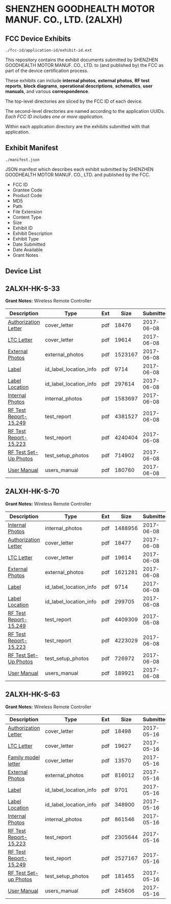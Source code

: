 # SHENZHEN GOODHEALTH MOTOR MANUF. CO., LTD. (2ALXH)
## FCC Device Exhibits

```
./fcc-id/application-id/exhibit-id.ext
```

This repository contains the exhibit documents submitted by SHENZHEN GOODHEALTH MOTOR MANUF. CO., LTD. to (and published by) the FCC as part of the device certification process.

These exhibits can include **internal photos**, **external photos**, **RF test reports**, **block diagrams**, **operational descriptions**, **schematics**, **user manuals**, and various **correspondence**.

The top-level directories are sliced by the FCC ID of each device.

The second-level directories are named according to the application UUIDs. *Each FCC ID includes one or more application.*

Within each application directory are the exhibits submitted with that application. 

## Exhibit Manifest

```
./manifest.json
```

JSON manifest which describes each exhibit submitted by SHENZHEN GOODHEALTH MOTOR MANUF. CO., LTD. and published by the FCC.

- FCC ID
- Grantee Code
- Product Code
- MD5
- Path
- File Extension
- Content Type
- Size
- Exhibit ID
- Exhibit Description
- Exhibit Type
- Date Submitted
- Date Available
- Grant Notes

## Device List
## 2ALXH-HK-S-33
**Grant Notes:** Wireless Remote Controller

| Description | Type | Ext | Size | Submitted | Available |
| ----------- | ---- | --- | ---- | --------- | --------- |
| [Authorization Letter](2ALXH-HK-S-33/3f3d92fc93bbfa09023ec1edd242bd6b/3417740.pdf) | cover_letter | pdf | 18476 | 2017-06-08 | 2017-06-08 |
| [LTC Letter](2ALXH-HK-S-33/3f3d92fc93bbfa09023ec1edd242bd6b/3417741.pdf) | cover_letter | pdf | 19614 | 2017-06-08 | 2017-06-08 |
| [External Photos](2ALXH-HK-S-33/3f3d92fc93bbfa09023ec1edd242bd6b/3417742.pdf) | external_photos | pdf | 1523167 | 2017-06-08 | 2017-06-08 |
| [Label](2ALXH-HK-S-33/3f3d92fc93bbfa09023ec1edd242bd6b/3417743.pdf) | id_label_location_info | pdf | 9714 | 2017-06-08 | 2017-06-08 |
| [Label Location](2ALXH-HK-S-33/3f3d92fc93bbfa09023ec1edd242bd6b/3417744.pdf) | id_label_location_info | pdf | 297614 | 2017-06-08 | 2017-06-08 |
| [Internal Photos](2ALXH-HK-S-33/3f3d92fc93bbfa09023ec1edd242bd6b/3417745.pdf) | internal_photos | pdf | 1583697 | 2017-06-08 | 2017-06-08 |
| [RF Test Report-15.249](2ALXH-HK-S-33/3f3d92fc93bbfa09023ec1edd242bd6b/3417748.pdf) | test_report | pdf | 4381527 | 2017-06-08 | 2017-06-08 |
| [RF Test Report-15.223](2ALXH-HK-S-33/3f3d92fc93bbfa09023ec1edd242bd6b/3417749.pdf) | test_report | pdf | 4240404 | 2017-06-08 | 2017-06-08 |
| [RF Test Set-Up Photos](2ALXH-HK-S-33/3f3d92fc93bbfa09023ec1edd242bd6b/3417750.pdf) | test_setup_photos | pdf | 714902 | 2017-06-08 | 2017-06-08 |
| [User Manual](2ALXH-HK-S-33/3f3d92fc93bbfa09023ec1edd242bd6b/3417751.pdf) | users_manual | pdf | 180760 | 2017-06-08 | 2017-06-08 |
## 2ALXH-HK-S-70
**Grant Notes:** Wireless Remote Controller

| Description | Type | Ext | Size | Submitted | Available |
| ----------- | ---- | --- | ---- | --------- | --------- |
| [Internal Photos](2ALXH-HK-S-70/e494ed86c1e4df46bb4e8c1c264a59d6/3417765.pdf) | internal_photos | pdf | 1488956 | 2017-06-08 | 2017-06-08 |
| [Authorization Letter](2ALXH-HK-S-70/e494ed86c1e4df46bb4e8c1c264a59d6/3417760.pdf) | cover_letter | pdf | 18477 | 2017-06-08 | 2017-06-08 |
| [LTC Letter](2ALXH-HK-S-70/e494ed86c1e4df46bb4e8c1c264a59d6/3417761.pdf) | cover_letter | pdf | 19614 | 2017-06-08 | 2017-06-08 |
| [External Photos](2ALXH-HK-S-70/e494ed86c1e4df46bb4e8c1c264a59d6/3417762.pdf) | external_photos | pdf | 1621281 | 2017-06-08 | 2017-06-08 |
| [Label](2ALXH-HK-S-70/e494ed86c1e4df46bb4e8c1c264a59d6/3417763.pdf) | id_label_location_info | pdf | 9714 | 2017-06-08 | 2017-06-08 |
| [Label Location](2ALXH-HK-S-70/e494ed86c1e4df46bb4e8c1c264a59d6/3417764.pdf) | id_label_location_info | pdf | 299705 | 2017-06-08 | 2017-06-08 |
| [RF Test Report-15.249](2ALXH-HK-S-70/e494ed86c1e4df46bb4e8c1c264a59d6/3417768.pdf) | test_report | pdf | 4409309 | 2017-06-08 | 2017-06-08 |
| [RF Test Report-15.223](2ALXH-HK-S-70/e494ed86c1e4df46bb4e8c1c264a59d6/3417769.pdf) | test_report | pdf | 4223029 | 2017-06-08 | 2017-06-08 |
| [RF Test Set-Up Photos](2ALXH-HK-S-70/e494ed86c1e4df46bb4e8c1c264a59d6/3417770.pdf) | test_setup_photos | pdf | 726972 | 2017-06-08 | 2017-06-08 |
| [User Manual](2ALXH-HK-S-70/e494ed86c1e4df46bb4e8c1c264a59d6/3417771.pdf) | users_manual | pdf | 189921 | 2017-06-08 | 2017-06-08 |
## 2ALXH-HK-S-63
**Grant Notes:** Wireless Remote Controller

| Description | Type | Ext | Size | Submitted | Available |
| ----------- | ---- | --- | ---- | --------- | --------- |
| [Authorization Letter](2ALXH-HK-S-63/fe8a864500b10a0578f7c018e0912f6d/3391856.pdf) | cover_letter | pdf | 18498 | 2017-05-16 | 2017-05-16 |
| [LTC Letter](2ALXH-HK-S-63/fe8a864500b10a0578f7c018e0912f6d/3391857.pdf) | cover_letter | pdf | 19627 | 2017-05-16 | 2017-05-16 |
| [Family model letter](2ALXH-HK-S-63/fe8a864500b10a0578f7c018e0912f6d/3391858.pdf) | cover_letter | pdf | 13570 | 2017-05-16 | 2017-05-16 |
| [External Photos](2ALXH-HK-S-63/fe8a864500b10a0578f7c018e0912f6d/3391859.pdf) | external_photos | pdf | 816012 | 2017-05-16 | 2017-05-16 |
| [Label](2ALXH-HK-S-63/fe8a864500b10a0578f7c018e0912f6d/3391860.pdf) | id_label_location_info | pdf | 9701 | 2017-05-16 | 2017-05-16 |
| [Label Location](2ALXH-HK-S-63/fe8a864500b10a0578f7c018e0912f6d/3391861.pdf) | id_label_location_info | pdf | 348900 | 2017-05-16 | 2017-05-16 |
| [Internal Photos](2ALXH-HK-S-63/fe8a864500b10a0578f7c018e0912f6d/3391862.pdf) | internal_photos | pdf | 861546 | 2017-05-16 | 2017-05-16 |
| [RF Test Report-15.223](2ALXH-HK-S-63/fe8a864500b10a0578f7c018e0912f6d/3391881.pdf) | test_report | pdf | 2305644 | 2017-05-16 | 2017-05-16 |
| [RF Test Report-15.249](2ALXH-HK-S-63/fe8a864500b10a0578f7c018e0912f6d/3391882.pdf) | test_report | pdf | 2527167 | 2017-05-16 | 2017-05-16 |
| [RF Test Set-up Photos](2ALXH-HK-S-63/fe8a864500b10a0578f7c018e0912f6d/3391883.pdf) | test_setup_photos | pdf | 181455 | 2017-05-16 | 2017-05-16 |
| [User Manual](2ALXH-HK-S-63/fe8a864500b10a0578f7c018e0912f6d/3391865.pdf) | users_manual | pdf | 245606 | 2017-05-16 | 2017-05-16 |
